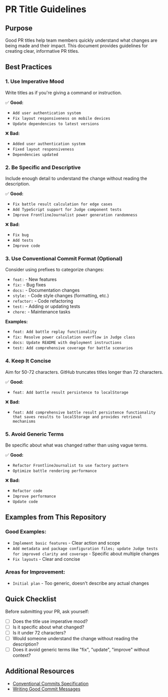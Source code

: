 # PR Title Guidelines

## Purpose
Good PR titles help team members quickly understand what changes are being made and their impact. This document provides guidelines for creating clear, informative PR titles.

## Best Practices

### 1. Use Imperative Mood
Write titles as if you're giving a command or instruction.

✅ **Good:**
- `Add user authentication system`
- `Fix layout responsiveness on mobile devices`
- `Update dependencies to latest versions`

❌ **Bad:**
- `Added user authentication system`
- `Fixed layout responsiveness`
- `Dependencies updated`

### 2. Be Specific and Descriptive
Include enough detail to understand the change without reading the description.

✅ **Good:**
- `Fix battle result calculation for edge cases`
- `Add TypeScript support for Judge component tests`
- `Improve FrontlineJournalist power generation randomness`

❌ **Bad:**
- `Fix bug`
- `Add tests`
- `Improve code`

### 3. Use Conventional Commit Format (Optional)
Consider using prefixes to categorize changes:

- `feat:` - New features
- `fix:` - Bug fixes
- `docs:` - Documentation changes
- `style:` - Code style changes (formatting, etc.)
- `refactor:` - Code refactoring
- `test:` - Adding or updating tests
- `chore:` - Maintenance tasks

**Examples:**
- `feat: Add battle replay functionality`
- `fix: Resolve power calculation overflow in Judge class`
- `docs: Update README with deployment instructions`
- `test: Add comprehensive coverage for battle scenarios`

### 4. Keep It Concise
Aim for 50-72 characters. GitHub truncates titles longer than 72 characters.

✅ **Good:**
- `feat: Add battle result persistence to localStorage`

❌ **Bad:**
- `feat: Add comprehensive battle result persistence functionality that saves results to localStorage and provides retrieval mechanisms`

### 5. Avoid Generic Terms
Be specific about what was changed rather than using vague terms.

✅ **Good:**
- `Refactor FrontlineJournalist to use factory pattern`
- `Optimize battle rendering performance`

❌ **Bad:**
- `Refactor code`
- `Improve performance`
- `Update code`

## Examples from This Repository

### Good Examples:
- `Implement basic features` - Clear action and scope
- `Add metadata and package configuration files; update Judge tests for improved clarity and coverage` - Specific about multiple changes
- `Fix layouts` - Clear and concise

### Areas for Improvement:
- `Initial plan` - Too generic, doesn't describe any actual changes

## Quick Checklist
Before submitting your PR, ask yourself:

- [ ] Does the title use imperative mood?
- [ ] Is it specific about what changed?
- [ ] Is it under 72 characters?
- [ ] Would someone understand the change without reading the description?
- [ ] Does it avoid generic terms like "fix", "update", "improve" without context?

## Additional Resources
- [Conventional Commits Specification](https://www.conventionalcommits.org/)
- [Writing Good Commit Messages](https://chris.beams.io/posts/git-commit/)